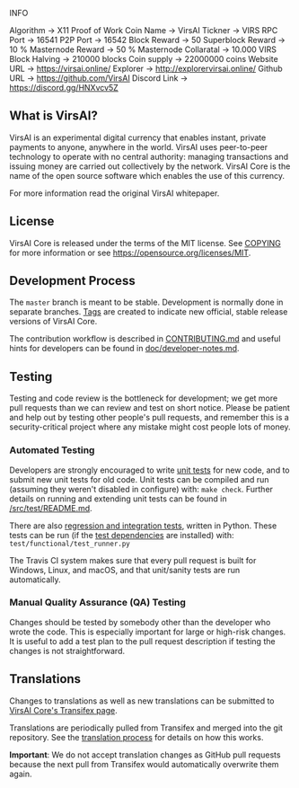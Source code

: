 INFO

Algorithm -> X11 Proof of Work
Coin Name -> VirsAI
Tickner -> VIRS
RPC Port -> 16541
P2P Port -> 16542
Block Reward -> 50
Superblock Reward -> 10 %
Masternode Reward -> 50 %
Masternode Collaratal -> 10.000 VIRS
Block Halving -> 210000 blocks
Coin supply -> 22000000 coins
Website URL -> https://virsai.online/
Explorer -> http://explorervirsai.online/
Github URL -> https://github.com/VirsAI
Discord Link -> https://discord.gg/HNXvcv5Z

What is VirsAI?
-------------

VirsAI is an experimental digital currency that enables instant, private
payments to anyone, anywhere in the world. VirsAI uses peer-to-peer technology
to operate with no central authority: managing transactions and issuing money
are carried out collectively by the network. VirsAI Core is the name of the open
source software which enables the use of this currency.


For more information read the original VirsAI whitepaper.

License
-------

VirsAI Core is released under the terms of the MIT license. See [COPYING](COPYING) for more
information or see https://opensource.org/licenses/MIT.

Development Process
-------------------

The `master` branch is meant to be stable. Development is normally done in separate branches.
[Tags](https://github.com/VirsAI/tags) are created to indicate new official,
stable release versions of VirsAI Core.

The contribution workflow is described in [CONTRIBUTING.md](CONTRIBUTING.md)
and useful hints for developers can be found in [doc/developer-notes.md](doc/developer-notes.md).

Testing
-------

Testing and code review is the bottleneck for development; we get more pull
requests than we can review and test on short notice. Please be patient and help out by testing
other people's pull requests, and remember this is a security-critical project where any mistake might cost people
lots of money.

### Automated Testing

Developers are strongly encouraged to write [unit tests](src/test/README.md) for new code, and to
submit new unit tests for old code. Unit tests can be compiled and run
(assuming they weren't disabled in configure) with: `make check`. Further details on running
and extending unit tests can be found in [/src/test/README.md](/src/test/README.md).

There are also [regression and integration tests](/test), written
in Python.
These tests can be run (if the [test dependencies](/test) are installed) with: `test/functional/test_runner.py`

The Travis CI system makes sure that every pull request is built for Windows, Linux, and macOS, and that unit/sanity tests are run automatically.

### Manual Quality Assurance (QA) Testing

Changes should be tested by somebody other than the developer who wrote the
code. This is especially important for large or high-risk changes. It is useful
to add a test plan to the pull request description if testing the changes is
not straightforward.

Translations
------------

Changes to translations as well as new translations can be submitted to
[VirsAI Core's Transifex page](https://www.transifex.com/projects/p/virsai/).

Translations are periodically pulled from Transifex and merged into the git repository. See the
[translation process](doc/translation_process.md) for details on how this works.

**Important**: We do not accept translation changes as GitHub pull requests because the next
pull from Transifex would automatically overwrite them again.
